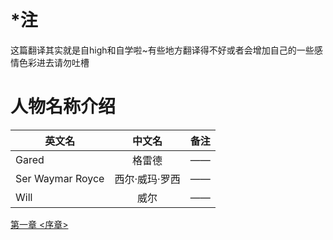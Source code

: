 # *注

这篇翻译其实就是自high和自学啦~有些地方翻译得不好或者会增加自己的一些感情色彩进去请勿吐槽

# 人物名称介绍

| 英文名           |     中文名     | 备注 |
| ---------------- | :------------: | ---- |
| Gared            |     格雷德     | ——   |
| Ser Waymar Royce | 西尔·威玛·罗西 | ——   |
| Will             |      威尔      | ——   |



[第一章 <序章>](./PROLOGUE.md)